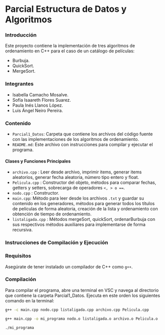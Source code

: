 # Parcial Estructura de Datos y Algoritmos

### Introducción
Este proyecto contiene la implementación de tres algoritmos de ordenamiento en C++ para el caso de un catálogo de películas:
- Burbuja.
- QuickSort.
- MergeSort.

### Integrantes

- Isabella Camacho Mosalve.
- Sofía Isaareth Flores Suarez.
- Paula Inés Llanos López.
- Luis Ángel Neiro Pereira.

### Contenido

- `Parcial1_Datos`: Carpeta que contiene los archivos del código fuente con las implementaciones de los algoritmos de ordenamiento.
- `README.md`: Este archivo con instrucciones para compilar y ejecutar el programa.

#### Clases y Funciones Principales
- `archivo.cpp` : Leer desde archivo, imprimir items, generar items aleatorios, generar fecha aleatoria, número tipo entero y float.
- `Pelicula.cpp` : Constructor del objeto, métodos para comparar fechas, getters y setters, sobrecarga de operadores `<, > o ==`.
- `nodo.cpp` : Constructor.
- `main.cpp`: Método para leer desde los archivos `.txt` y guardar su contenido en los generadores, métodos para generar todos los títulos de películas de forma aleatoria, creación de la lista y ordenamiento con obtención de tiempo de ordenamiento.
- `listaligada.cpp` : Métodos mergeSort, quickSort, ordenarBurbuja con sus respectivos métodos auxiliares para implementarse de forma recursiva.

### Instrucciones de Compilación y Ejecución

### Requisitos

Asegúrate de tener instalado un compilador de C++ como `g++`.

### Compilación

Para compilar el programa, abre una terminal en VSC y navega al directorio que contiene la carpeta Parcial1_Datos. 
Ejecuta en este orden los siguientes comando en la terminal:

```sh
g++ -c main.cpp nodo.cpp listaligada.cpp archivo.cpp Pelicula.cpp

g++ main.cpp -o mi_programa nodo.o listaligada.o archivo.o Pelicula.o

./mi_programa

